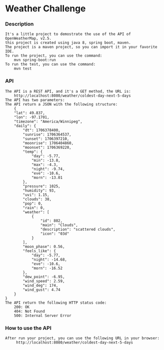 # Weather Challenge
### Description
    It's a little project to demostrate the use of the API of OpenWeatherMap, v2.5.
    this project is created using java 8, spring boot, maven.
    The project is a maven project, so you can import it in your favorite IDE.
    To run the project, you can use the command: 
        mvn spring-boot:run
    To run the test, you can use the command:
        mvn test    
### API 
    The API is a REST API, and it's a GET method, the URL is:
        http://localhost:8080/weather/coldest-day-next-5-days
    The API has two parameters: 
    The API return a JSON with the following structure:
        {
        "lat": 49.837,
        "lon": -97.1701,
        "timezone": "America/Winnipeg",
        "daily": {
            "dt": 1706378400,
            "sunrise": 1706364537,
            "sunset": 1706397210,
            "moonrise": 1706404860,
            "moonset": 1706369220,
            "temp": {
                "day": -5.77,
                "min": -13.8,
                "max": -4.3,
                "night": -9.74,
                "eve": -10.6,
                "morn": -13.01
            },
            "pressure": 1025,
            "humidity": 93,
            "uvi": 1.15,
            "clouds": 38,
            "pop": 0,
            "rain": 0,
            "weather": [
                {
                    "id": 802,
                    "main": "Clouds",
                    "description": "scattered clouds",
                    "icon": "03d"
                }
            ],
            "moon_phase": 0.56,
            "feels_like": {
                "day": -5.77,
                "night": -14.68,
                "eve": -10.6,
                "morn": -16.52
            },
            "dew_point": -6.95,
            "wind_speed": 2.59,
            "wind_deg": 174,
            "wind_gust": 4.74
        }
    }
    The API return the following HTTP status code:
        200: OK
        404: Not Found
        500: Internal Server Error

### How to use the API
    After run your project, you can use the following URL in your browser:
         http://localhost:8080/weather/coldest-day-next-5-days